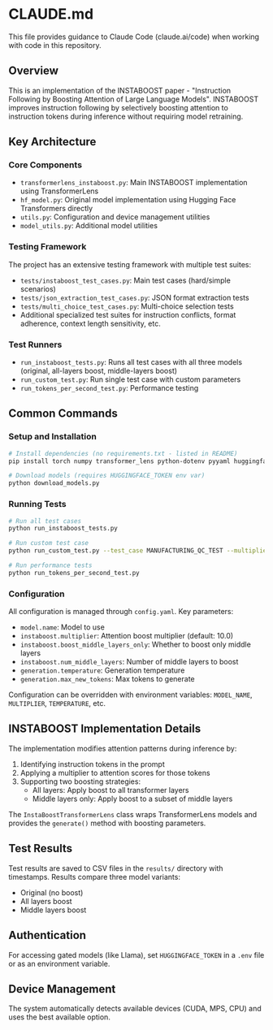# CLAUDE.md

This file provides guidance to Claude Code (claude.ai/code) when working with code in this repository.

## Overview

This is an implementation of the INSTABOOST paper - "Instruction Following by Boosting Attention of Large Language Models". INSTABOOST improves instruction following by selectively boosting attention to instruction tokens during inference without requiring model retraining.

## Key Architecture

### Core Components

- `transformerlens_instaboost.py`: Main INSTABOOST implementation using TransformerLens
- `hf_model.py`: Original model implementation using Hugging Face Transformers directly  
- `utils.py`: Configuration and device management utilities
- `model_utils.py`: Additional model utilities

### Testing Framework

The project has an extensive testing framework with multiple test suites:

- `tests/instaboost_test_cases.py`: Main test cases (hard/simple scenarios)
- `tests/json_extraction_test_cases.py`: JSON format extraction tests
- `tests/multi_choice_test_cases.py`: Multi-choice selection tests
- Additional specialized test suites for instruction conflicts, format adherence, context length sensitivity, etc.

### Test Runners

- `run_instaboost_tests.py`: Runs all test cases with all three models (original, all-layers boost, middle-layers boost)
- `run_custom_test.py`: Run single test case with custom parameters
- `run_tokens_per_second_test.py`: Performance testing

## Common Commands

### Setup and Installation

```bash
# Install dependencies (no requirements.txt - listed in README)
pip install torch numpy transformer_lens python-dotenv pyyaml huggingface_hub

# Download models (requires HUGGINGFACE_TOKEN env var)
python download_models.py
```

### Running Tests

```bash
# Run all test cases
python run_instaboost_tests.py

# Run custom test case
python run_custom_test.py --test_case MANUFACTURING_QC_TEST --multiplier 20.0

# Run performance tests
python run_tokens_per_second_test.py
```

### Configuration

All configuration is managed through `config.yaml`. Key parameters:

- `model.name`: Model to use
- `instaboost.multiplier`: Attention boost multiplier (default: 10.0)
- `instaboost.boost_middle_layers_only`: Whether to boost only middle layers
- `instaboost.num_middle_layers`: Number of middle layers to boost
- `generation.temperature`: Generation temperature
- `generation.max_new_tokens`: Max tokens to generate

Configuration can be overridden with environment variables: `MODEL_NAME`, `MULTIPLIER`, `TEMPERATURE`, etc.

## INSTABOOST Implementation Details

The implementation modifies attention patterns during inference by:

1. Identifying instruction tokens in the prompt
2. Applying a multiplier to attention scores for those tokens
3. Supporting two boosting strategies:
   - All layers: Apply boost to all transformer layers
   - Middle layers only: Apply boost to a subset of middle layers

The `InstaBoostTransformerLens` class wraps TransformerLens models and provides the `generate()` method with boosting parameters.

## Test Results

Test results are saved to CSV files in the `results/` directory with timestamps. Results compare three model variants:
- Original (no boost)
- All layers boost
- Middle layers boost

## Authentication

For accessing gated models (like Llama), set `HUGGINGFACE_TOKEN` in a `.env` file or as an environment variable.

## Device Management

The system automatically detects available devices (CUDA, MPS, CPU) and uses the best available option.